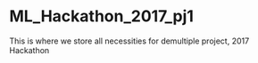 # ML_Hackathon_2017_pj1
This is where we store all necessities for demultiple project, 2017 Hackathon
